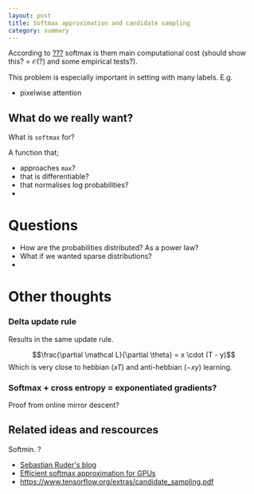 ```yaml
---
layout: post
title: Softmax approximation and candidate sampling
category: summary
---
```


According to [???]() softmax is them main computational cost
(should show this? = $\mathcal O(?)$ and some empirical tests?).


This problem is especially important in setting with many labels. E.g.
* pixelwise attention

<!-- ####################################################################### -->

## What do we really want?

What is `softmax` for?

A function that;
* approaches `max`?
* that is differentiable?
* that normalises log probabilities?
*


<!-- ####################################################################### -->
# Questions

* How are the probabilities distributed? As a power law?
* What if we wanted sparse distributions?
* 


<!-- ####################################################################### -->
# Other thoughts

### Delta update rule

Results in the same update rule.

$$\frac{\partial \mathcal L}{\partial \theta} = x \cdot (T - y)$$
Which is very close to hebbian ($xT$) and anti-hebbian ($-xy$) learning.

### Softmax + cross entropy = exponentiated gradients?

Proof from online mirror descent?

###

<!-- ####################################################################### -->
## Related ideas and rescources

Softmin.
?


* [Sebastian Ruder's blog](http://sebastianruder.com/word-embeddings-softmax/)
* [Efficient softmax approximation for GPUs](https://arxiv.org/abs/1609.04309)
* https://www.tensorflow.org/extras/candidate_sampling.pdf
